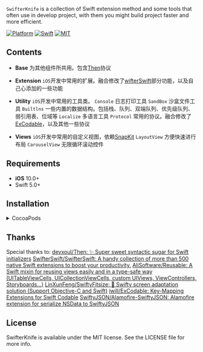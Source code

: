 


`SwifterKnife` is a collection of Swift extension method and some tools that often use in develop project, with them you might build project faster and more efficient.

[![Platform](https://img.shields.io/badge/platforms-iOS-lightgrey.svg)](https://cocoapods.org/pods/SwifterKnife)
[![Swift](https://img.shields.io/badge/Swift-5.3-orange.svg)](https://swift.org)
[![MIT](https://img.shields.io/badge/License-MIT-red.svg)](https://opensource.org/licenses/MIT)



## Contents

- **Base**
		为其他组件所共用。包含[Then](https://github.com/devxoul/Then)协议
	
- **Extension**
		`iOS`开发中常用的扩展。融合修改了[wifterSwift](https://github.com/SwifterSwift/SwifterSwift)部分功能，以及自己心添加的一些功能
	
- **Utility**
		`iOS`开发中常用的工具类。
		`Console` 日志打印工具
		`SandBox` 沙盒文件工具
		`Builtlns` 一些内置的数据结构。包括栈、队列、双端队列、优先级队列、弱引用表、位域等
		`Localize` 多语言工具
		`Protocol` 常用的协议。融合修改了[ExCodable](https://github.com/iwill/ExCodable)，以及其他一些协议

- **Views**
		`iOS`开发中常用的自定义视图，依赖[SnapKit](https://github.com/search?q=SnapKit)
		`LayoutView` 方便快速进行布局
		`CarouselView` 无限循环滚动控件


## Requirements
- **iOS** 10.0+ 
- Swift 5.0+


## Installation

<details>
<summary>CocoaPods</summary>
</br>
<p>To integrate SwifterKnife into your Xcode project using <a href="http://cocoapods.org">CocoaPods</a>, specify it in your <code>Podfile</code>:</p>

<h4>- Integrate All components (recommended):</h4>
<pre><code class="ruby language-ruby">pod 'SwifterKnife'</code></pre>

<h4>- Integrate Base components only:</h4>
<pre><code class="ruby language-ruby">pod 'SwifterKnife/Base'</code></pre>

<h4>- Integrate Extension components only:</h4>
<pre><code class="ruby language-ruby">pod 'SwifterKnife/Extension'</code></pre>

<h4>- Integrate Utility components only:</h4>
<pre><code class="ruby language-ruby">pod 'SwifterKnife/Utility'</code></pre>

<h4>- Integrate Views components only:</h4>
<pre><code class="ruby language-ruby">pod 'SwifterKnife/Views'</code></pre>

</details>


## Thanks

Special thanks to: 
[devxoul/Then: ✨ Super sweet syntactic sugar for Swift initializers](https://github.com/devxoul/Then)
[SwifterSwift/SwifterSwift: A handy collection of more than 500 native Swift extensions to boost your productivity.](https://github.com/SwifterSwift/SwifterSwift)
[AliSoftware/Reusable: A Swift mixin for reusing views easily and in a type-safe way (UITableViewCells, UICollectionViewCells, custom UIViews, ViewControllers, Storyboards…)](https://github.com/AliSoftware/Reusable)
[LinXunFeng/SwiftyFitsize: 📱 Swifty screen adaptation solution (Support Objective-C and Swift)](https://github.com/LinXunFeng/SwiftyFitsize)
[iwill/ExCodable: Key-Mapping Extensions for Swift Codable](https://github.com/iwill/ExCodable)
[SwiftyJSON/Alamofire-SwiftyJSON: Alamofire extension for serialize NSData to SwiftyJSON](https://github.com/SwiftyJSON/Alamofire-SwiftyJSON)


## License

SwifterKnife is available under the MIT license. See the LICENSE file for more info.
